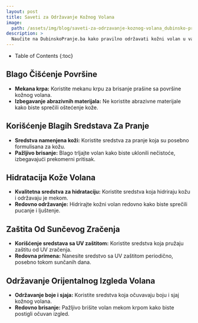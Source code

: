 ```yaml
---
layout: post
title: Saveti za Održavanje Kožnog Volana
image: 
  path: /assets/img/blog/saveti-za-odrzavanje-koznog-volana_dubinsko-pranje-ba.png
description: >
  Naučite na DubinskoPranje.ba kako pravilno održavati kožni volan u vašem automobilu. Saveti za čišćenje, hidrataciju i očuvanje izgleda volana.
---
```



- Table of Contents
{:toc}


## Blago Čišćenje Površine

- **Mekana krpa:** Koristite mekanu krpu za brisanje prašine sa površine kožnog volana.
- **Izbegavanje abrazivnih materijala:** Ne koristite abrazivne materijale kako biste sprečili oštećenje kože.

## Korišćenje Blagih Sredstava Za Pranje

- **Sredstva namenjena koži:** Koristite sredstva za pranje koja su posebno formulisana za kožu.
- **Pažljivo brisanje:** Blago trljajte volan kako biste uklonili nečistoće, izbegavajući prekomerni pritisak.

## Hidratacija Kože Volana

- **Kvalitetna sredstva za hidrataciju:** Koristite sredstva koja hidriraju kožu i održavaju je mekom.
- **Redovno održavanje:** Hidrirajte kožni volan redovno kako biste sprečili pucanje i ljuštenje.

## Zaštita Od Sunčevog Zračenja

- **Korišćenje sredstava sa UV zaštitom:** Koristite sredstva koja pružaju zaštitu od UV zračenja.
- **Redovna primena:** Nanesite sredstvo sa UV zaštitom periodično, posebno tokom sunčanih dana.

## Održavanje Orijentalnog Izgleda Volana

- **Održavanje boje i sjaja:** Koristite sredstva koja očuvavaju boju i sjaj kožnog volana.
- **Redovno brisanje:** Pažljivo brišite volan mekom krpom kako biste postigli očuvan izgled.